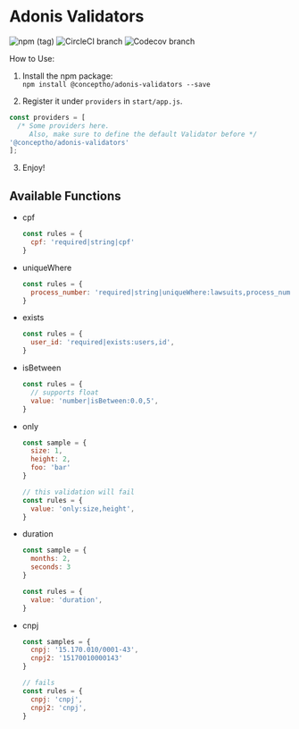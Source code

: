 # Adonis Validators
![npm (tag)](https://img.shields.io/npm/v/@conceptho/adonis-validators/latest.svg?color=green&logo=npm&style=for-the-badge)
![CircleCI branch](https://img.shields.io/circleci/project/github/conceptho/adonis-validators/master.svg?logo=circleci&style=for-the-badge)
![Codecov branch](https://img.shields.io/codecov/c/github/conceptho/adonis-validators/master.svg?logo=codecov&style=for-the-badge)

How to Use:

 1. Install the npm package: <br>
 `npm install @conceptho/adonis-validators --save`
 
 2. Register it under `providers` in `start/app.js`. <br>
  ```javascript
  const providers = [
    /* Some providers here.
       Also, make sure to define the default Validator before */
  '@conceptho/adonis-validators'
  ];
  ```

  3. Enjoy!


## Available Functions
- cpf
  ```javascript
  const rules = {
    cpf: 'required|string|cpf'
  }
  ```
- uniqueWhere
  ```javascript
  const rules = {
    process_number: 'required|string|uniqueWhere:lawsuits,process_number,workspace_id',
  }
  ```
- exists
  ```javascript
  const rules = {
    user_id: 'required|exists:users,id',
  }
  ```
- isBetween
  ```javascript
  const rules = {
    // supports float
    value: 'number|isBetween:0.0,5',
  }
  ```
- only
  ```javascript
  const sample = {
    size: 1,
    height: 2,
    foo: 'bar'
  }

  // this validation will fail
  const rules = {
    value: 'only:size,height',
  }
  ```
- duration
  ```javascript
  const sample = {
    months: 2,
    seconds: 3
  }

  const rules = {
    value: 'duration',
  }
  ```
- cnpj
  ```javascript
  const samples = {
    cnpj: '15.170.010/0001-43',
    cnpj2: '15170010000143'
  }

  // fails
  const rules = {
    cnpj: 'cnpj',
    cnpj2: 'cnpj',
  }
  ```